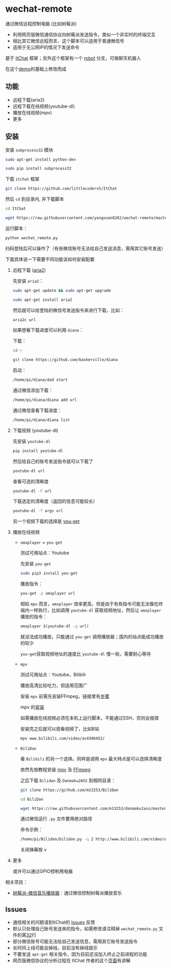 # wechat-remote
通过微信远程控制电脑 (比如树莓派) 

- 利用网页版微信通信协议向树莓派发送指令，类似一个非实时的终端交互
- 相比其它微信远程而言，这个脚本可以适用于普通微信号
- 适用于无公网IP的情况下发送命令


基于 [ItChat](https://github.com/littlecodersh/ItChat) 框架；另外这个框架有一个 [robot](https://github.com/littlecodersh/ItChat/tree/robot) 分支，可做聊天机器人

在这个[demo](https://github.com/littlecodersh/ItChat/issues/24#issuecomment-228583833)的基础上修改而成

## 功能

- 远程下载(aria2)
- 远程下载在线视频(youtube-dl)
- 播放在线视频(mpv)
- 更多

## 安装

安装 `subprocess32` 模块

```bash
sudo apt-get install python-dev
```

```bash
sudo pip install subprocess32
```

下载 `itchat` 框架

```bash
git clone https://github.com/littlecodersh/ItChat
```

然后 `cd` 到目录内, 并下载脚本

```bash
cd ItChat
```

```bash
wget https://raw.githubusercontent.com/yangxuan8282/wechat-remote/master/wechat_remote.py
```

运行脚本：

```bash
python wechat_remote.py
```

扫码登陆后可以操作了（有些微信账号无法给自己发送消息，需用其它账号发送）

下面具体说一下需要不同功能该如何安装配置

1. 远程下载 ([aria2](https://aria2.github.io/))

	先安装 `aria2`：

	```bash
	sudo apt-get update && sudo apt-get upgrade
	```

	```bash
	sudo apt-get install aria2
	```

	然后就可以给登陆的微信号发送指令来进行下载，比如：

	```bash
	aria2c url
	```
	
	如果想看下载进度可以利用 `diana`：
	
	下载：
	
	```bash
	cd ~
	```
	
	```bash
	git clone https://github.com/baskerville/diana
	```
	
	启动：
	
	```bash
	/home/pi/diana/dad start
	```
	
	通过微信添加下载：
	
	```bash
	/home/pi/diana/diana add url
	```
	
	通过微信查看下载进度：
	
	```bash
	/home/pi/diana/diana list
	```

2. 下载视频 (youtube-dl)

	先安装 `youtube-dl`

	```bash
	pip install youtube-dl
	```

	然后给自己的账号发送指令就可以下载了

	```bash
	youtube-dl url
	```

	查看可选的清晰度

	```bash
	youtube-dl -F url
	```

	下载选定的清晰度（返回的信息可能较长）

	```bash
	youtube-dl -f args url
	```

	另一个视频下载的选择是 [you-get](https://github.com/soimort/you-get)

3. 播放在线视频 

	- `omxplayer` + `you-get`

 		测试可用站点：Youtube
   
 		先安装 `you-get`

 		```bash
 		sudo pip3 install you-get
 		```

 		播放指令：

 		```bash
 		you-get -p omxplayer url
 		```

 		相较 `mpv` 而言，`omxplayer` 效率更高，但是由于有些指令可能无法像在终端内一样执行，比如调用 `youtube-dl` 获取视频地址，然后让 `omxplayer` 播放的指令：

 		```bash
 		omxplayer $(youtube-dl -g url)
 		```

 		就没法成功播放，只能通过 `you-get` 调用播放器；国内的站点能成功播放的较少

 		`you-get`获取视频地址的速度比 `youtube-dl` 慢一些，需要耐心等待

 	- `mpv` 

 		测试可用站点：Youtube，Bilibili

 		播放高清比较吃力，但适用范围广

 		安装 `mpv` 前需先安装FFmpeg，链接里有[步骤](https://www.zybuluo.com/yangxuan/note/374932#7-ffmpeg)

 		mpv 的[安装](https://www.zybuluo.com/yangxuan/note/374932#8-mpv)

 		如需播放在线视频必须在本机上运行脚本，不能通过SSH，否则会报错

 		安装完之后就可以观看视频了，比如B站

 		```bash
 		mpv www.bilibili.com/video/av4306452/
 		```
 	- `BiliDan`	
 	
		看 `Bilibili` 的另一个选择。同样是调用 `mpv` 最大特点是可以选择清晰度

		依然先按教程安装 [mpv](https://www.zybuluo.com/yangxuan/note/374932#8-mpv) 及 [FFmpeg](https://www.zybuluo.com/yangxuan/note/374932#7-ffmpeg)
		
		之后下载 `Bilidan` 及 `Danmaku2ASS` 到相同目录：

		```bash
		git clone https://github.com/m13253/BiliDan
		```
		
		```bash
		cd BiliDan
		```
		
		```bash
		wget https://raw.githubusercontent.com/m13253/danmaku2ass/master/danmaku2ass.py
		```
		
		通过微信运行 `.py` 文件要用绝对路径
		
		命令示例：
		
		```bash
		/home/pi/Bilidan/bilidan.py -q 2 http://www.bilibili.com/video/av1250502/
		```
		
		关闭弹幕按 <kbd>v</kbd>
		
4. 更多

	或许可以通过GPIO控制用电器


相关项目：

- [树莓派-微信音乐播放器](https://github.com/yaphone/RasWxMusicbox)：通过微信控制树莓派播放音乐

## Issues

- 通信相关的问题请到ItChat的 [Issues](https://github.com/littlecodersh/ItChat/issues) 反馈
- 默认只处理自己账号发送来的指令，如需修改请注释掉 `wechat_remote.py` 文件的第[32](https://github.com/yangxuan8282/wechat-remote/blob/master/wechat_remote.py#L32)行
- 部分微信账号可能无法给自己发送信息，需用其它账号发送指令
- 长时间上线可能会掉线，目前没有掉线提示
- 不要发送 `apt-get` 相关指令，因为目前还没加入终止之前进程的功能
- 网页版微信协议的分析过程在 ItChat 作者的这个[页面](https://github.com/littlecodersh/ItChat/blob/master/docs/Tutorial/Tutorial1.md)有讲解
